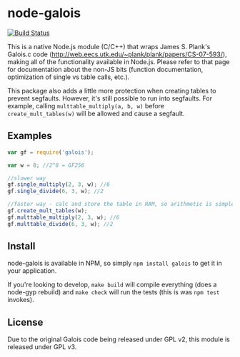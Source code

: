 node-galois
===========

[![Build Status](https://travis-ci.org/sbisbee/node-galois.png?branch=master)](https://travis-ci.org/sbisbee/node-galois)

This is a native Node.js module (C/C++) that wraps James S. Plank's Galois.c
code (http://web.eecs.utk.edu/~plank/plank/papers/CS-07-593/), making all of
the functionality available in Node.js. Please refer to that page for
documentation about the non-JS bits (function documentation, optimization of
single vs table calls, etc.).

This package also adds a little more protection when creating tables to prevent
segfaults. However, it's still possible to run into segfaults. For example,
calling `multtable_multiply(a, b, w)` before `create_mult_tables(w)` will be
allowed and cause a segfault.

Examples
--------

```javascript
var gf = require('galois');

var w = 8; //2^8 = GF256

//slower way
gf.single_multiply(2, 3, w); //6
gf.single_divide(6, 3, w); //2

//faster way - calc and store the table in RAM, so arithmetic is simple lookups
gf.create_mult_tables(w); 
gf.multtable_multiply(2, 3, w); //6
gf.multtable_divide(6, 3, w); //2
```

Install
-------

node-galois is available in NPM, so simply `npm install galois` to get it in
your application.

If you're looking to develop, `make build` will compile everything (does a
node-gyp rebuild) and `make check` will run the tests (this is was `npm test`
invokes).

License
-------

Due to the original Galois code being released under GPL v2, this module is
released under GPL v3.
